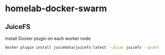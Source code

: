 # homelab-docker-swarm

## JuiceFS

Install Docker plugin on each worker node

```bash
docker plugin install juicedata/juicefs:latest --alias juicefs --grant-all-permissions  # volume driver name in compose files are using the alias name "juicefs"
```
